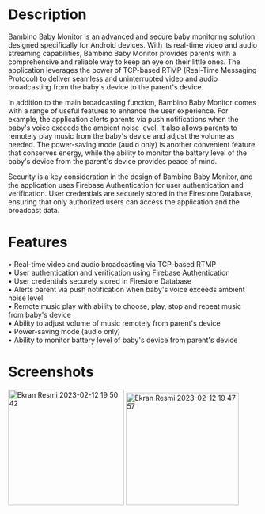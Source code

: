 # Description

Bambino Baby Monitor is an advanced and secure baby monitoring solution designed specifically for Android devices. With its real-time video and audio streaming capabilities, Bambino Baby Monitor provides parents with a comprehensive and reliable way to keep an eye on their little ones. The application leverages the power of TCP-based RTMP (Real-Time Messaging Protocol) to deliver seamless and uninterrupted video and audio broadcasting from the baby's device to the parent's device.

In addition to the main broadcasting function, Bambino Baby Monitor comes with a range of useful features to enhance the user experience. For example, the application alerts parents via push notifications when the baby's voice exceeds the ambient noise level. It also allows parents to remotely play music from the baby's device and adjust the volume as needed. The power-saving mode (audio only) is another convenient feature that conserves energy, while the ability to monitor the battery level of the baby's device from the parent's device provides peace of mind.

Security is a key consideration in the design of Bambino Baby Monitor, and the application uses Firebase Authentication for user authentication and verification. User credentials are securely stored in the Firestore Database, ensuring that only authorized users can access the application and the broadcast data.

# Features

• Real-time video and audio broadcasting via TCP-based RTMP <br />
• User authentication and verification using Firebase Authentication <br />
• User credentials securely stored in Firestore Database <br />
• Alerts parent via push notification when baby's voice exceeds ambient noise level <br />
• Remote music play with ability to choose, play, stop and repeat music from baby's device <br />
• Ability to adjust volume of music remotely from parent's device <br />
• Power-saving mode (audio only) <br />
• Ability to monitor battery level of baby's device from parent's device <br />

# Screenshots

<p float="left">
<img width="234" alt="Ekran Resmi 2023-02-12 19 50 42" src="https://user-images.githubusercontent.com/87299676/218324867-70d51dcb-70f6-4271-973b-3ef1b0e197d7.png">

<img width="228" alt="Ekran Resmi 2023-02-12 19 47 57" src="https://user-images.githubusercontent.com/87299676/218324705-5f788472-bb7c-4bff-a92e-6aee7d2ccb29.png">
</p>

